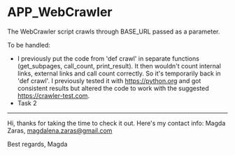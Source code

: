 # APP_WebCrawler

The WebCrawler script crawls through BASE_URL passed as a parameter. 

To be handled:
- I previously put the code from 'def crawl' in separate functions (get_subpages, call_count, print_result). It then wouldn't count internal links, external links and call count correctly. So it's temporarily back in 'def crawl'. I previously tested it with https://python.org and got consistent results but altered the code to work with the suggested https://crawler-test.com.
- Task 2

--- 
Hi, thanks for taking the time to check it out. Here's my contact info: Magda Zaras, magdalena.zaras@gmail.com

Best regards,
Magda

